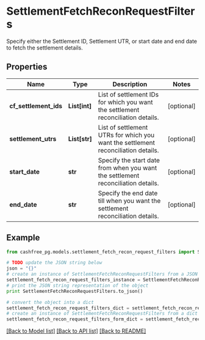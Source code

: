 # SettlementFetchReconRequestFilters

Specify either the Settlement ID, Settlement UTR, or start date and end date to fetch the settlement details.

## Properties
Name | Type | Description | Notes
------------ | ------------- | ------------- | -------------
**cf_settlement_ids** | **List[int]** | List of settlement IDs for which you want the settlement reconciliation details. | [optional] 
**settlement_utrs** | **List[str]** | List of settlement UTRs for which you want the settlement reconciliation details. | [optional] 
**start_date** | **str** | Specify the start date from when you want the settlement reconciliation details. | [optional] 
**end_date** | **str** | Specify the end date till when you want the settlement reconciliation details. | [optional] 

## Example

```python
from cashfree_pg.models.settlement_fetch_recon_request_filters import SettlementFetchReconRequestFilters

# TODO update the JSON string below
json = "{}"
# create an instance of SettlementFetchReconRequestFilters from a JSON string
settlement_fetch_recon_request_filters_instance = SettlementFetchReconRequestFilters.from_json(json)
# print the JSON string representation of the object
print SettlementFetchReconRequestFilters.to_json()

# convert the object into a dict
settlement_fetch_recon_request_filters_dict = settlement_fetch_recon_request_filters_instance.to_dict()
# create an instance of SettlementFetchReconRequestFilters from a dict
settlement_fetch_recon_request_filters_form_dict = settlement_fetch_recon_request_filters.from_dict(settlement_fetch_recon_request_filters_dict)
```
[[Back to Model list]](../README.md#documentation-for-models) [[Back to API list]](../README.md#documentation-for-api-endpoints) [[Back to README]](../README.md)


